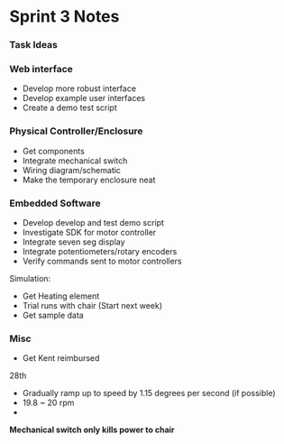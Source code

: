 # Sprint 3 Notes

### Task Ideas
### Web interface
- Develop more robust interface
- Develop example user interfaces
- Create a demo test script

### Physical Controller/Enclosure
- Get components
- Integrate mechanical switch
- Wiring diagram/schematic
- Make the temporary enclosure neat

### Embedded Software
- Develop develop and test demo script
- Investigate SDK for motor controller
- Integrate seven seg display
- Integrate potentiometers/rotary encoders
- Verify commands sent to motor controllers

Simulation: 
- Get Heating element
- Trial runs with chair (Start next week)
- Get sample data
### Misc
- Get Kent reimbursed

28th 
- Gradually ramp up to speed by 1.15 degrees per second (if possible)
- 19.8 ~ 20 rpm
- 

**Mechanical switch only kills power to chair**


